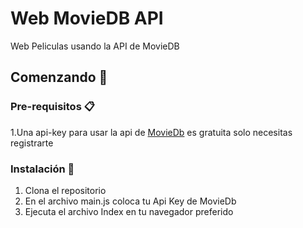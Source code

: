 # Web MovieDB API
Web Peliculas usando la API de MovieDB

## Comenzando 🚀



### Pre-requisitos 📋
1.Una api-key para usar la api de  [MovieDb](https://www.themoviedb.org/?language=es) es gratuita solo necesitas registrarte

### Instalación 🔧
1. Clona el repositorio
2. En el archivo main.js coloca tu Api Key de MovieDb
3. Ejecuta el archivo Index en tu navegador preferido


